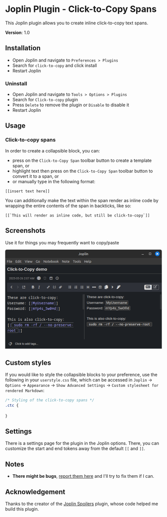# Joplin Plugin - Click-to-Copy Spans

This Joplin plugin allows you to create inline click-to-copy text spans. 

**Version**: 1.0

## Installation

- Open Joplin and navigate to `Preferences > Plugins`
- Search for `click-to-copy` and click install
- Restart Joplin

### Uninstall

- Open Joplin and navigate to `Tools > Options > Plugins`
- Search for `Click-to-copy` plugin
- Press `Delete` to remove the plugin or `Disable` to disable it
- Restart Joplin

## Usage

### Click-to-copy spans

In order to create a collapsible block, you can:
- press on the `Click-to-Copy Span` toolbar button to create a template span, or
- highlight text then press on the `Click-to-Copy Span` toolbar button to convert it to a span, or
- or manually type in the following format:

```
[[insert text here]]
```

You can additionally make the text within the span render as inline code by wrapping the entire contents of the span in backticks, like so:

```
[[`This will render as inline code, but still be click-to-copy`]]
```

## Screenshots

Use it for things you may frequently want to copy/paste

![](screenshots/1.png)

## Custom styles

If you would like to style the collapsible blocks to your preference, use the following in your `userstyle.css` file, which can be accessed in `Joplin` → `Options` → `Appearance` → `Show Advanced Settings` → `Custom stylesheet for rendered Markdown`:

```css
/* Styling of the click-to-copy spans */
.ctc {

}
```

## Settings
There is a settings page for the plugin in the Joplin options. There, you can customize the start and end tokens away from the default `[[` and `]]`. 

## Notes

- **There might be bugs**, [report them here](https://github.com/ntczkjfg/joplin-plugin-click-to-copy-span/issues) and I'll try to fix them if I can.

## Acknowledgement

Thanks to the creator of the [Joplin Spoilers](https://github.com/martinkorelic/joplin-plugin-spoilers) plugin, whose code helped me build this plugin. 